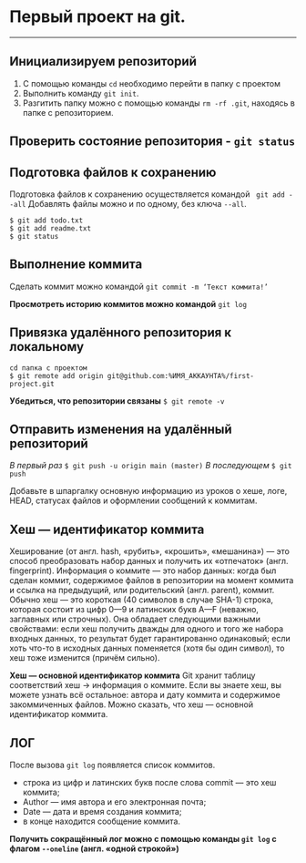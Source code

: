 # Первый проект на git.

---

## Инициализируем репозиторий
1. C помощью команды ```cd``` необходимо перейти в папку с проектом
2. Выполнить команду ```git init```.
3. Разгитить папку можно с помощью команды ```rm -rf .git```, находясь в папке с репозиторием.

## Проверить состояние репозитория - ```git status```

## Подготовка файлов к сохранению
Подготовка файлов к сохранению осуществляется командой ``` git add --all```
Добавлять файлы можно и по одному, без ключа ```--all```.
```
$ git add todo.txt
$ git add readme.txt
$ git status 
```

## Выполнение коммита
Сделать коммит можно командой ```git commit -m ‘Текст коммита!’```

**Просмотреть историю коммитов можно командой** ```git log```

## Привязка удалённого репозитория к локальному 
``` 
cd папка с проектом
$ git remote add origin git@github.com:%ИМЯ_АККАУНТА%/first-project.git
```
**Убедиться, что репозитории связаны**
```$ git remote -v```

## Отправить изменения на удалённый репозиторий
*В первый раз* ```$ git push -u origin main (master)```
*В последующем* ```$ git push```

Добавьте в шпаргалку основную информацию из уроков о хеше, логе, HEAD, 
статусах файлов и оформлении сообщений к коммитам.
## Хеш — идентификатор коммита

Хеширование (от англ. hash, «рубить», «крошить», «мешанина») — это способ 
преобразовать набор данных и получить их «отпечаток» (англ. fingerprint).
Информация о коммите — это набор данных: когда был сделан коммит, 
содержимое файлов в репозитории на момент коммита и ссылка на предыдущий, или родительский (англ. parent), коммит.
Обычно хеш — это короткая (40 символов в случае SHA-1) строка, которая состоит из цифр 
0—9 и латинских букв A—F (неважно, заглавных или строчных). Она обладает следующими важными свойствами:
если хеш получить дважды для одного и того же набора входных данных, то результат будет гарантированно одинаковый;
если хоть что-то в исходных данных поменяется (хотя бы один символ), то хеш тоже изменится (причём сильно).

**Хеш — основной идентификатор коммита**
Git хранит таблицу соответствий хеш → информация о коммите. Если вы знаете хеш, вы можете узнать всё остальное: 
автора и дату коммита и содержимое закоммиченных файлов. Можно сказать, что хеш — основной идентификатор коммита.

## ЛОГ
После вызова ```git log``` появляется список коммитов.
- строка из цифр и латинских букв после слова commit — это хеш коммита;
- Author — имя автора и его электронная почта;
- Date — дата и время создания коммита;
- в конце находится сообщение коммита.

**Получить сокращённый лог можно с помощью команды ```git log``` с флагом ```--oneline``` (англ. «одной строкой»)**